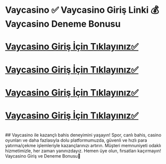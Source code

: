 # Vaycasino ✅ Vaycasino Giriş Linki 💰 Vaycasino Deneme Bonusu


# [Vaycasino Giriş İçin Tıklayınız✅](https://cutt.ly/GrqJRQiK)
# [Vaycasino Giriş İçin Tıklayınız✅](https://cutt.ly/GrqJRQiK)
# [Vaycasino Giriş İçin Tıklayınız✅](https://cutt.ly/GrqJRQiK)
# [Vaycasino Giriş İçin Tıklayınız✅](https://cutt.ly/GrqJRQiK)
<br>
## Vaycasino ile kazançlı bahis deneyimini yaşayın! Spor, canlı bahis, casino oyunları ve daha fazlasıyla dolu platformumuzda, güvenli ve hızlı para yatırma/çekme işlemleriyle kazançlarınızı artırın. Müşteri memnuniyeti odaklı hizmetimizle, her zaman yanınızdayız. Hemen üye olun, fırsatları kaçırmayın! Vaycasino Giriş ve Deneme Bonusu🚀
